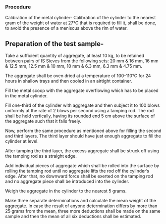 ### Procedure

Calibration of the metal cylinder- Calibration of the cylinder to the nearest gram of the weight of water at 27°C that is required to fill it, shall be done, to avoid the presence of a meniscus above the rim of  water.  

## Preparation of the test sample-   

Take a sufficient quantity of aggregate, at least 10 kg, to be retained between pairs of IS Sieves from the following sets: 20 mm & 16 mm, 16 mm & 12.5 mm, 12.5 mm & 10 mm, 10 mm & 6.3 mm, 6.3 mm & 4.75 mm.  

The aggregate shall be oven dried at a temperature of 100-110°C for 24 hours in shallow trays and then cooled in an airtight container.  

Fill the metal scoop with the aggregate overflowing which has to be placed in the metal cylinder.  

Fill one-third of the cylinder with aggregate and then subject it to 100 blows uniformly at the rate of 2 blows per second using a tamping rod. The rod shall be held vertically, having its rounded end 5 cm above the surface of the aggregate such that it falls freely.  

Now, perform the same procedure as mentioned above for filling the second and third layers. The third layer should have just enough aggregate to fill the cylinder at level.  

After tamping the third layer, the excess aggregate shall be struck off using the tamping rod as a straight edge.  

Add individual pieces of aggregate which shall be rolled into the surface by rolling the tamping rod until no aggregate lifts the rod off the cylinder’s edge. After that, no downward force shall be exerted on the tamping rod and no aggregate piece shall be introduced into the cylinder.  

Weigh the aggregate in the cylinder to the nearest 5 grams.  

Make three separate determinations and calculate the mean weight of the aggregate. In case the result of anyone determination differs by more than 25 grams from the mean, three more deductions shall be made on the same sample and then the mean of all six deductions shall be estimated.  
